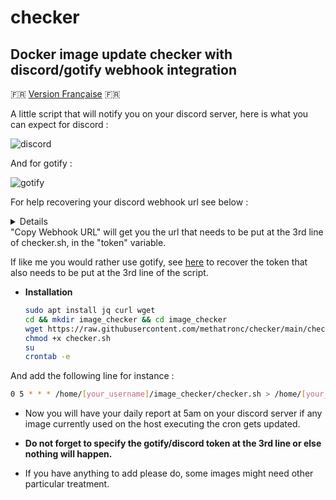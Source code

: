 # checker
## Docker image update checker with discord/gotify webhook integration

🇫🇷 [Version Française](https://github.com/methatronc/checker/blob/main/README_FR.md) 🇫🇷

A little script that will notify you on your discord server, here is what you can expect for discord :

![discord](https://user-images.githubusercontent.com/58328740/135639013-60f49dd5-bda0-4fdd-a9e9-00ba871c7ef7.png)

And for gotify :

![gotify](https://user-images.githubusercontent.com/58328740/135637988-bdcd5a0e-cff5-4dd8-a036-d3ca74a1bf46.png)


For help recovering your discord webhook url see below :
<details>
  
![First](https://user-images.githubusercontent.com/58328740/134774122-ea3a12c8-13c3-42be-b93a-1d8880ecd8ec.png)
  
![Then](https://user-images.githubusercontent.com/58328740/134737215-1642581e-d109-4fcf-8c5c-0db47e28f886.png)
   
![Then](https://user-images.githubusercontent.com/58328740/134737233-01f0fa86-2766-4de8-8e75-bee694798dcb.png)
   
</details>
"Copy Webhook URL" will get you the url that needs to be put at the 3rd line of checker.sh, in the "token" variable.

If like me you would rather use gotify, see [here](https://gotify.net/docs/pushmsg) to recover the token that also needs to be put at the 3rd line of the script.

* **Installation**

   ``` bash
   sudo apt install jq curl wget
   cd && mkdir image_checker && cd image_checker
   wget https://raw.githubusercontent.com/methatronc/checker/main/checker.sh
   chmod +x checker.sh
   su
   crontab -e
   ```
And add the following line for instance :
   ``` bash
   0 5 * * * /home/[your_username]/image_checker/checker.sh > /home/[your_username]/image_checker/cron.log 2>&1
   ```
* Now you will have your daily report at 5am on your discord server if any image currently used on the host executing the cron gets updated.

* **Do not forget to specify the gotify/discord token at the 3rd line or else nothing will happen.**

* If you have anything to add please do, some images might need other particular treatment.
